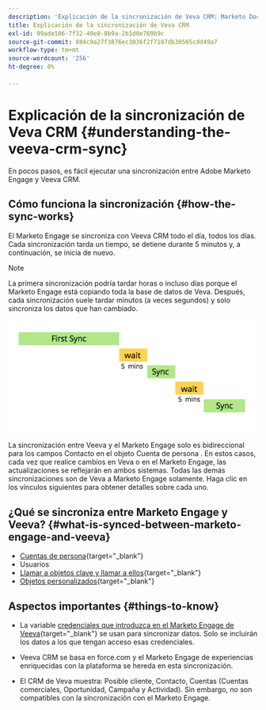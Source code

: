 ```yaml
---
description: 'Explicación de la sincronización de Veva CRM: Marketo Docs: Documentación del producto'
title: Explicación de la sincronización de Veva CRM
exl-id: 99ade106-7f32-40e8-8b9a-2b1d0e769b9c
source-git-commit: 884c9a27f3876ec3036f2f7187db30565cdd49a7
workflow-type: tm+mt
source-wordcount: '256'
ht-degree: 0%

---
```


# Explicación de la sincronización de Veva CRM {#understanding-the-veeva-crm-sync}

En pocos pasos, es fácil ejecutar una sincronización entre Adobe Marketo Engage y Veeva CRM.

## Cómo funciona la sincronización {#how-the-sync-works}

El Marketo Engage se sincroniza con Veeva CRM todo el día, todos los días. Cada sincronización tarda un tiempo, se detiene durante 5 minutos y, a continuación, se inicia de nuevo.

>[!NOTE]
>
>La primera sincronización podría tardar horas o incluso días porque el Marketo Engage está copiando toda la base de datos de Veva. Después, cada sincronización suele tardar minutos (a veces segundos) y solo sincroniza los datos que han cambiado.

![](assets/understanding-the-veeva-sync-1.png)

La sincronización entre Veeva y el Marketo Engage solo es bidireccional para los campos Contacto en el objeto Cuenta de persona . En estos casos, cada vez que realice cambios en Veva o en el Marketo Engage, las actualizaciones se reflejarán en ambos sistemas. Todas las demás sincronizaciones son de Veva a Marketo Engage solamente. Haga clic en los vínculos siguientes para obtener detalles sobre cada uno.

## ¿Qué se sincroniza entre Marketo Engage y Veeva? {#what-is-synced-between-marketo-engage-and-veeva}

* [Cuentas de persona](/help/marketo/product-docs/crm-sync/veeva-crm-sync/sync-details/person-account-sync-faq.md){target=&quot;_blank&quot;}
* Usuarios
* [Llamar a objetos clave y llamar a ellos](/help/marketo/product-docs/crm-sync/veeva-crm-sync/sync-details/syncing-call-and-call-key-messages.md){target=&quot;_blank&quot;}
* [Objetos personalizados](/help/marketo/product-docs/crm-sync/veeva-crm-sync/sync-details/custom-object-sync.md){target=&quot;_blank&quot;}

## Aspectos importantes {#things-to-know}

* La variable [credenciales que introduzca en el Marketo Engage de Veeva](/help/marketo/product-docs/crm-sync/salesforce-sync/setup/enterprise-unlimited-edition/step-2-of-3-create-a-salesforce-user-for-marketo-enterprise-unlimited.md){target=&quot;_blank&quot;} se usan para sincronizar datos. Solo se incluirán los datos a los que tengan acceso esas credenciales.

* Veeva CRM se basa en force.com y el Marketo Engage de experiencias enriquecidas con la plataforma se hereda en esta sincronización.

* El CRM de Veva muestra: Posible cliente, Contacto, Cuentas (Cuentas comerciales, Oportunidad, Campaña y Actividad). Sin embargo, no son compatibles con la sincronización con el Marketo Engage.
